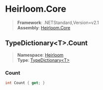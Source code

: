 # Heirloom.Core

> **Framework**: .NETStandard,Version=v2.1  
> **Assembly**: [Heirloom.Core][0]  

## TypeDictionary\<T>.Count

> **Namespace**: [Heirloom][0]  
> **Type**: [TypeDictionary\<T>][1]  

### Count

```cs
int Count { get; }
```

[0]: ../Heirloom.Core.md
[1]: Heirloom.TypeDictionary[T].md

